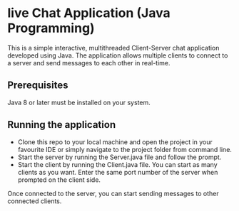 # live Chat Application (Java Programming)

This is a simple interactive, multithreaded Client-Server chat application developed using Java. The application allows multiple clients to connect 
to a server and send messages to each other in real-time.

## Prerequisites
Java 8 or later must be installed on your system.

## Running the application

* Clone this repo to your local machine and open the project in your favourite IDE or simply navigate to the project folder from command line.
* Start the server by running the Server.java file and follow the prompt.
* Start the client by running the Client.java file. You can start as many clients as you want.
Enter the same port number of the server when prompted on the client side.

Once connected to the server, you can start sending messages to other connected clients.

